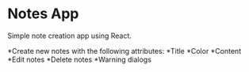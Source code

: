 # Notes App

Simple note creation app using React.  

*Create new notes with the following attributes:
  *Title
  *Color
  *Content
*Edit notes
*Delete notes
*Warning dialogs